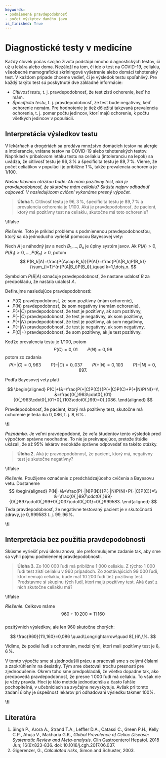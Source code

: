 ```yaml
---
keywords:
- podmienená pravdepodobnosť
- počet výskytov daného javu
is_finished: True
---
```


# Diagnostické testy v medicíne

Každý človek počas svojho života podstúpi mnoho diagnostických testov, či už u lekára alebo doma. Nezáleží na tom, či ide o test na COVID-19, celiakiu, všeobecné mamografické skríningové vyšetrenie alebo domáci tehotenský test. V každom prípade chceme vedieť, či je výsledok testu spoľahlivý.
Pre každý takýto test sú poskytnuté dve základné informácie:

- *Citlivosť testu*, t. j. pravdepodobnosť, že test zistí ochorenie, keď ho mám.
- *Špecificita testu*, t. j. pravdepodobnosť, že test bude negatívny, keď ochorenie nemám.
Pre hodnotenie je tiež dôležitá takzvaná prevalencia ochorenia, t. j. pomer počtu jedincov, ktorí majú ochorenie, k počtu všetkých jedincov v populácii.


## Interpretácia výsledkov testu

V lekárňach a drogériách sa predáva množstvo domácich testov na alergie a intolerancie, vrátane testov na COVID-19 alebo tehotenských testov. Napríklad v príbalovom letáku testu na celiakiu (intoleranciu na lepok) sa uvádza, že citlivosť testu je $96{,}3\,\%$ a špecificita testu je $89{,}7\,\%$. Vieme, že počet celiatikov v populácii je približne $1\,\%$, takže prevalencia ochorenia je $1/100$.

*Našou hlavnou otázkou bude: Ak mám pozitívny test, aká je pravdepodobnosť, že skutočne mám celiakiu? Skúste najprv odhadnúť odpoveď. V nasledujúcom cvičení vykonáme presný výpočet.*

> **Úloha 1.** Citlivosť testu je $96{,}3\,\%$,  špecificita testu je $89{,}7\,\%$
> a prevalencia ochorenia je $1/100$. Aká je pravdepodobnosť, že pacient, ktorý má pozitívny test na celiakiu, skutočne má toto ochorenie?

\iffalse

*Riešenie.* Toto je príklad problému s podmienenou pravdepodobnosťou, ktorý sa dá jednoducho vyriešiť pomocou Bayesovej vety:

Nech $A$ je náhodný jav a nech $B_1,\dots, B_n$ je úplny systém javov.
Ak $P(A)>0$, $P(B_1)>0,\dots,P(B_n)>0$, potom
$$
P(B_k|A)=\frac{P(A\cap B_k)}{P(A)}=\frac{P(A|B_k)P(B_k)}{\sum_{i=1}^{n}P(A|B_i)P(B_i)},\quad k=1,\dots,n.
$$

Symbolom $P(B|A)$ označuje pravdepodobnosť, že nastane udalosť $B$ za predpokladu, že nastala udalosť $A$.

Definujme nasledujúce pravdepodobnosti:

 - $P(C)$ pravdepodobnosť, že som pozitívny (mám ochorenie),
 - $P(N)$ pravdepodobnosť, že som negatívny (nemám ochorenie),
 - $P(+|C)$ pravdepodobnosť, že test je pozitívny, ak som pozitívny,
 - $P(-|C)$ pravdepodobnosť, že test je negatívny, ak som pozitívny,
 - $P(+|N)$ pravdepodobnosť, že test je pozitívny, ak som negatívny,
 - $P(-|N)$ pravdepodobnosť, že test je negatívny, ak som negatívny,
 - $P(C|+)$ pravdepodobnosť, že som pozitívny, ak je test pozitívny.
  
Keďže prevalencia testu je $1/100$, potom
$$
P(C)=0{,}01 \qquad P(N)=0{,}99
$$
potom zo zadania 
$$
P(+|C)=0{,}963 \qquad  P(-|C)=0{,}037 \qquad P(+|N)=0{,}103 \qquad P(-|N)=0{,}897.
$$

Podľa Bayesovej vety platí

$$
\begin{aligned}
P(C|+)&=\frac{P(+|C)P(C)}{P(+|C)P(C)+P(+|N)P(N)}=\\
&=\frac{0{,}963\cdot0{,}01}{0{,}963\cdot0{,}01+0{,}103\cdot0{,}99}=0{,}086.
\end{aligned}
$$

Pravdepodobnosť, že pacient, ktorý má pozitívny test, skutočne má ochorenie je teda iba $0{,}086$, t. j. $8{,}6\,\%$ .

\fi

*Poznámka.* 
Je veľmi pravdepodobné, že veľa študentov tento výsledok pred výpočtom správne neodhadne. To nie je prekvapujúce, pretože štúdie ukázali, že až 95% lekárov nedokáže správne odpovedať na takéto otázky.

> **Úloha 2.** Aká je pravdepodobnosť, že pacient, ktorý má, negatívny test je skutočne negatívny?

\iffalse

*Riešenie.* Použijeme označenie z predchádzajúceho cvičenia a Bayesovu vetu. Dostaneme
$$
\begin{aligned}
P(N|-)&=\frac{P(-|N)P(N)}{P(-|N)P(N)+P(-|C)P(C)}=\\
&=\frac{0{,}897\cdot0{,}99}{0{,}897\cdot0{,}99+0{,}037\cdot0{,}01}=0{,}999583.
\end{aligned}
$$
Teda pravdepodobnosť, že negatívne testovaný pacient je v skutočnosti zdravý, je
$0{,}999583$ t. j. $99{,}96\,\%$.

\fi

## Interpretácia bez použitia pravdepodobnosti

Skúsme vyriešiť prvú úlohu znova, ale preformulujeme zadanie tak, aby sme sa vyhli pojmu podmienenej pravdepodobnosti.

> **Úloha 3.** Zo 100 000 ľudí má približne 1 000 celiakiu. Z týchto 1 000 ľudí test zistí celiakiu v 960 prípadoch. Zo zostávajúcich 99 000 ľudí, ktorí nemajú celiakiu, bude mať 10 200 ľudí tiež pozitívny test. Predstavme si skupinu tých ľudí, ktorí majú pozitívny test. Aká časť z nich skutočne celiakiu má?

\iffalse

*Riešenie.* Celkovo máme $$960+10\,200=11\,160$$  
pozitývnich výsledkov, ale len $960$ skutočne chorých:

$$ \frac{960}{11\,160}=0,086 \quad\Longrightarrow\quad 8{,}6\,\%. $$

Vidíme, že podiel ľudí s ochorením, medzi tými, ktorí mali pozitívny test je $8{,}6\, \%$.  

V tomto výpočte sme si zjednodušili prácu a pracovali sme s celými číslami a zaokrúhlením na desiatky. Tým sme obetovali trochu presnosti pre zjednodušenie. Okrem toho sme predpokladali, že všetko dopadne tak, ako predpovedá pravdepodobnosť, že presne 1 000 ľudí má celiakiu. To však nie je vždy pravda. Hoci je táto metóda jednoduchšia a často ľahšie pochopiteľná, v učebniciach sa zvyčajne nevyskytuje. Avšak pri tomto zadaní úlohy je úspešnosť lekárov pri odhadovaní výsledku takmer 100%.

\fi

## Literatúra

1. Singh P., Arora A., Strand T.A., Leffler D.A., Catassi C., Green P.H., Kelly C.P., Ahuja V., Makharia G.K., 
   *Global Prevalence of Celiac Disease: Systematic Review and Meta-analysis*.
   Clin Gastroenterol Hepatol. 2018 Jun; 16(6):823-836. doi: 10.1016/j.cgh.2017.06.037.
2. Gigerenzer, G., *Calculated risks*, Simon and Schuster, 2003. 


